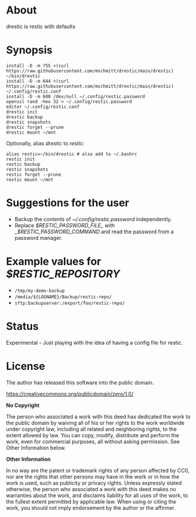 # About

drestic is restic with defaults

# Synopsis

```
install -D -m 755 <(curl https://raw.githubusercontent.com/mschmitt/drestic/main/drestic) ~/bin/drestic
install -D -m 644 <(curl https://raw.githubusercontent.com/mschmitt/drestic/main/drestic) ~/.config/restic.conf
install -D -m 600 /dev/null ~/.config/restic.password
openssl rand -hex 32 > ~/.config/restic.password
editor ~/.config/restic.conf
drestic init
drestic backup
drestic snapshots
drestic forget --prune
drestic mount ~/mnt
```

Optionally, alias _drestic_ to _restic_:

```
alias restic=~/bin/drestic # also add to ~/.bashrc
restic init
restic backup
restic snapshots
restic forget --prune
restic mount ~/mnt
```

# Suggestions for the user

- Backup the contents of _~/.config/restic.password_ independently.
- Replace _$RESTIC_PASSWORD_FILE_ with _$RESTIC_PASSWORD_COMMAND_ and read the password from a password manager.

# Example values for _$RESTIC_REPOSITORY_

- `/tmp/my-demo-backup`
- `/media/${LOGNAME}/Backup/restic-repo/`
- `sftp:backupserver:/export/foo/restic-repo/`

# Status

Experimental - Just playing with the idea of having a config file for restic.

# License

The author has released this software into the public domain.

https://creativecommons.org/publicdomain/zero/1.0/

**No Copyright**

The person who associated a work with this deed has dedicated the work to the public domain by waiving all of his or her rights to the work worldwide under copyright law, including all related and neighboring rights, to the extent allowed by law. You can copy, modify, distribute and perform the work, even for commercial purposes, all without asking permission. See Other Information below.

**Other Information**

In no way are the patent or trademark rights of any person affected by CC0, nor are the rights that other persons may have in the work or in how the work is used, such as publicity or privacy rights.  Unless expressly stated otherwise, the person who associated a work with this deed makes no warranties about the work, and disclaims liability for all uses of the work, to the fullest extent permitted by applicable law. When using or citing the work, you should not imply endorsement by the author or the affirmer.
